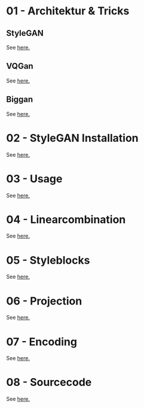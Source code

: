 # 01 - Architektur & Tricks
## StyleGAN
See [here.](01_1_stylegan.md)

## VQGan
See [here.](01_2_vqgan.md)

## Biggan
See [here.](01_3_biggan.md)

# 02 - StyleGAN Installation
See [here.](02_installation.md)

# 03 - Usage
See [here.](03_usage.md)

# 04 - Linearcombination
See [here.](04_linearcombination.md)

# 05 - Styleblocks
See [here.](05_styleblocks.md)

# 06 - Projection
See [here.](06_projection.md)

# 07 - Encoding
See [here.](07_encoding.md)

# 08 - Sourcecode
See [here.](08_sourcecode.md)
